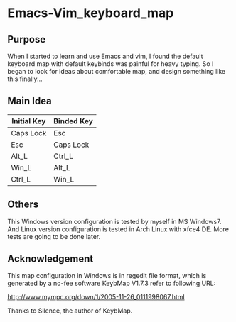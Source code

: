 Emacs-Vim_keyboard_map
================

## Purpose 

When I started to learn and use Emacs and vim, I found the default keyboard map with default keybinds was painful for heavy typing. So I began to look for ideas about comfortable map, and design something like this finally...

## Main Idea

|Initial Key|Binded Key|
|-----------|----------|
|Caps Lock	|Esc	   |
|Esc        |Caps Lock |
|Alt_L		|Ctrl_L	   |
|Win_L		|Alt_L	   |
|Ctrl_L		|Win_L	   |


## Others
This Windows version configuration is tested by myself in MS Windows7.
And Linux version configuration is tested in Arch Linux with xfce4 DE.
More tests are going to be done later.

## Acknowledgement

This map configuration in Windows is in regedit file format, which is generated by a no-fee software KeybMap V1.7.3 refer to following URL:

http://www.mympc.org/down/1/2005-11-26_0111998067.html

Thanks to Silence, the author of KeybMap.
